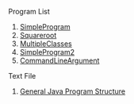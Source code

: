 Program List
1. [SimpleProgram](SimpleProgram.java) 
2. [Squareroot](Squareroot.java)
3. [MultipleClasses](MultipleClasses.java)
4. [SimpleProgram2](SimpleProgram2.java)
5. [CommandLineArgument](CommandLineArgument.java)

Text File
1. [General Java Program Structure](JavaProgramStructure.txt)
